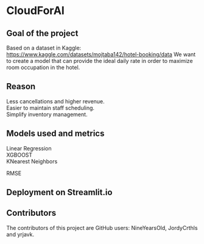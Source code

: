 # CloudForAI


## Goal of the project
Based on a dataset in Kaggle: 
https://www.kaggle.com/datasets/mojtaba142/hotel-booking/data
We want to create a model that can provide the ideal daily rate in order to maximize room occupation in the hotel.

## Reason
Less cancellations and higher revenue. <br/>
Easier to maintain staff scheduling. <br/>
Simplify inventory management.

## Models used and metrics
Linear Regression <br/>
XGBOOST<br/>
KNearest Neighbors<br/>

RMSE

## Deployment on Streamlit.io

## Contributors
The contributors of this project are GitHub users: NineYearsOld, JordyCrthls and yrjavk.
